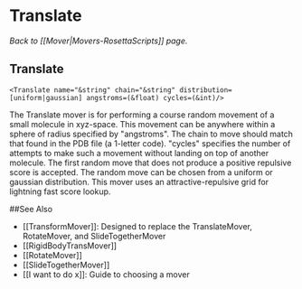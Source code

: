 # Translate
*Back to [[Mover|Movers-RosettaScripts]] page.*
## Translate

```
<Translate name="&string" chain="&string" distribution=[uniform|gaussian] angstroms=(&float) cycles=(&int)/>
```

The Translate mover is for performing a course random movement of a small molecule in xyz-space. This movement can be anywhere within a sphere of radius specified by "angstroms". The chain to move should match that found in the PDB file (a 1-letter code). "cycles" specifies the number of attempts to make such a movement without landing on top of another molecule. The first random move that does not produce a positive repulsive score is accepted. The random move can be chosen from a uniform or gaussian distribution. This mover uses an attractive-repulsive grid for lightning fast score lookup.

##See Also

* [[TransformMover]]: Designed to replace the TranslateMover, RotateMover, and SlideTogetherMover
* [[RigidBodyTransMover]]
* [[RotateMover]]
* [[SlideTogetherMover]]
* [[I want to do x]]: Guide to choosing a mover
